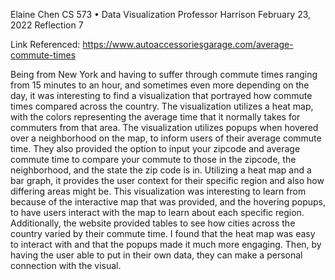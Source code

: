Elaine Chen
CS 573 • Data Visualization
Professor Harrison
February 23, 2022
Reflection 7

Link Referenced: https://www.autoaccessoriesgarage.com/average-commute-times

Being from New York and having to suffer through commute times ranging from 15 minutes to an hour, and sometimes even more depending on the day, it was interesting to find a visualization that portrayed how commute times compared across the country. The visualization utilizes a heat map, with the colors representing the average time that it normally takes for commuters from that area. The visualization utilizes popups when hovered over a neighborhood on the map, to inform users of their average commute time. They also provided the option to input your zipcode and average commute time to compare your commute to those in the zipcode, the neighborhood, and the state the zip code is in. Utilizing a heat map and a bar graph, it provides the user context for their specific region and also how differing areas might be. This visualization was interesting to learn from because of the interactive map that was provided, and the hovering popups, to have users interact with the map to learn about each specific region. Additionally, the website provided tables to see how cities across the country varied by their commute time. I found that the heat map was easy to interact with and that the popups made it much more engaging. Then, by having the user able to put in their own data, they can make a personal connection with the visual.
